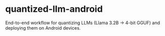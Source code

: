 # quantized-llm-android
End-to-end workflow for quantizing LLMs (Llama 3.2B → 4-bit GGUF) and deploying them on Android devices.
